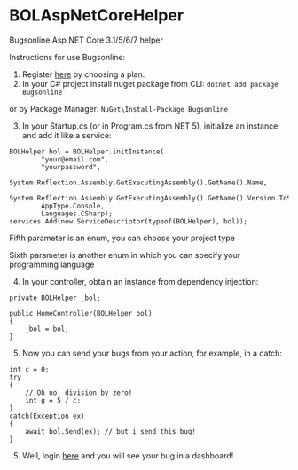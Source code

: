 # BOLAspNetCoreHelper
Bugsonline Asp.NET Core 3.1/5/6/7 helper



Instructions for use Bugsonline:

1) Register [here](https://www.bugsonline.biz/#anchor-register "here") by choosing a plan.
2) In your C# project install nuget package from CLI: `dotnet add package Bugsonline`

  or by Package Manager: `NuGet\Install-Package Bugsonline`
  
3) In your Startup.cs (or in Program.cs from NET 5), initialize an instance and add it like a service:
```
BOLHelper bol = BOLHelper.initInstance(
        "your@email.com",
        "yourpassword",
        System.Reflection.Assembly.GetExecutingAssembly().GetName().Name,
        System.Reflection.Assembly.GetExecutingAssembly().GetName().Version.ToString(),
        AppType.Console,
        Languages.CSharp);
services.Add(new ServiceDescriptor(typeof(BOLHelper), bol));
```
Fifth parameter is an enum, you can choose your project type

Sixth parameter is another enum in which you can specify your programming language

4) In your controller, obtain an instance from dependency injection:
```
private BOLHelper _bol;

public HomeController(BOLHelper bol)
{
    _bol = bol;
}
```

5) Now you can send your bugs from your action, for example, in a catch:
```
int c = 0;
try
{
    // Oh no, division by zero!
    int g = 5 / c;
}
catch(Exception ex)
{
    await bol.Send(ex); // but i send this bug!
}
```

5) Well, login [here](https://www.bugsonline.biz "here") and you will see your bug in a dashboard!
